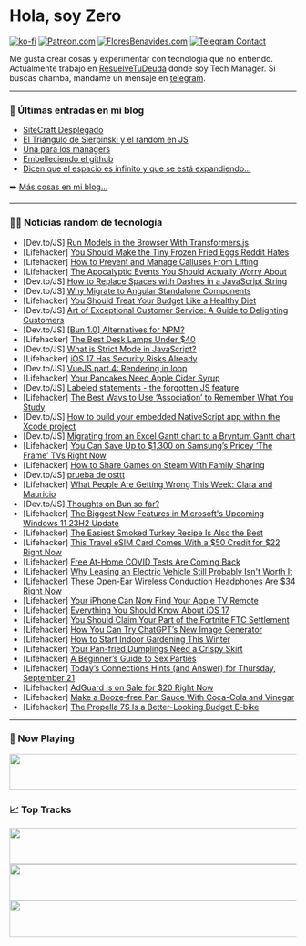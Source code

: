 # Hola, soy Zero

[![ko-fi](https://ko-fi.com/img/githubbutton_sm.svg)](https://ko-fi.com/J3J4N0LUK)
[![Patreon.com](https://img.shields.io/endpoint.svg?url=https%3A%2F%2Fshieldsio-patreon.vercel.app%2Fapi%3Fusername%3Dzerodragon%26type%3Dpatrons&style=for-the-badge)](https://patreon.com/zerodragon)
[![FloresBenavides.com](https://img.shields.io/website?down_message=oops&label=MiBlog&style=for-the-badge&up_message=online&url=https%3A%2F%2Ffloresbenavides.com)](https://floresbenavides.com)
[![Telegram Contact](https://img.shields.io/badge/escr%C3%ADbeme-ZeroDragon-%2326A5E4?style=for-the-badge&logo=telegram)](https://t.me/zerodragon)

Me gusta crear cosas y experimentar con tecnología que no entiendo.
Actualmente trabajo en [ResuelveTuDeuda](http://github.com/resuelve) donde soy Tech Manager.
Si buscas chamba, mandame un mensaje en [telegram](https://t.me/zerodragon).

---

### 📕 Últimas entradas en mi blog
<!-- BLOG-POST-LIST:START -->
- [SiteCraft Desplegado](https://floresbenavides.com/sitecraft-desplegado/)
- [El Triángulo de Sierpinski y el random en JS](https://floresbenavides.com/el-triangulo-de-sierpinski-y-el-random-en-js/)
- [Una para los managers](https://floresbenavides.com/una-para-los-managers/)
- [Embelleciendo el github](https://floresbenavides.com/embelleciendo-el-github/)
- [Dicen que el espacio es infinito y que se está expandiendo…](https://floresbenavides.com/dicen-que-el-espacio-es-infinito-y-que-se-esta-expandiendo/)
<!-- BLOG-POST-LIST:END -->

➡️ [Más cosas en mi blog...](https://floresbenavides.com)

---

### 👨‍💻 Noticias random de tecnología
<!-- TECH-POSTS:START -->
- [Dev.to/JS] [Run Models in the Browser With Transformers.js](https://dev.to/kenzic/run-models-in-the-browser-with-transformersjs-7g8)
- [Lifehacker] [You Should Make the Tiny Frozen Fried Eggs Reddit Hates](https://lifehacker.com/you-should-make-the-tiny-frozen-fried-eggs-reddit-hates-1850862675)
- [Lifehacker] [How to Prevent and Manage Calluses From Lifting](https://lifehacker.com/how-to-prevent-and-manage-calluses-from-lifting-1836082994)
- [Lifehacker] [The Apocalyptic Events You Should Actually Worry About](https://lifehacker.com/the-apocalyptic-events-you-should-actually-worry-about-1850861176)
- [Dev.to/JS] [How to Replace Spaces with Dashes in a JavaScript String](https://dev.to/imsan/how-to-replace-spaces-with-dashes-in-a-javascript-string-4mph)
- [Dev.to/JS] [Why Migrate to Angular Standalone Components](https://dev.to/vkagklis/why-migrate-to-angular-standalone-components-4men)
- [Lifehacker] [You Should Treat Your Budget Like a Healthy Diet](https://lifehacker.com/you-should-treat-your-budget-like-a-healthy-diet-1850860460)
- [Dev.to/JS] [Art of Exceptional Customer Service: A Guide to Delighting Customers](https://dev.to/allen121/art-of-exceptional-customer-service-a-guide-to-delighting-customers-1d87)
- [Dev.to/JS] [[Bun 1.0] Alternatives for NPM?](https://dev.to/worldgoit/bun-10-alternatives-for-npm-3047)
- [Lifehacker] [The Best Desk Lamps Under $40](https://lifehacker.com/the-best-desk-lamps-under-40-1850862097)
- [Dev.to/JS] [What is Strict Mode in JavaScript?](https://dev.to/catherineisonline/what-is-strict-mode-in-javascript-phn)
- [Lifehacker] [iOS 17 Has Security Risks Already](https://lifehacker.com/ios-17-has-security-risks-already-1850861877)
- [Dev.to/JS] [VueJS part 4: Rendering in loop](https://dev.to/hi_iam_chris/vuejs-part-4-rendering-in-loop-n84)
- [Lifehacker] [Your Pancakes Need Apple Cider Syrup](https://lifehacker.com/apple-cider-recipe-1849782079)
- [Dev.to/JS] [Labeled statements - the forgotten JS feature](https://dev.to/0x96f/labeled-statements-the-forgotten-js-feature-169o)
- [Lifehacker] [The Best Ways to Use ‘Association’ to Remember What You Study](https://lifehacker.com/the-best-ways-to-use-association-to-remember-what-you-1850861942)
- [Dev.to/JS] [How to build your embedded NativeScript app within the Xcode project](https://dev.to/tdermendjiev/how-to-build-your-embedded-nativescript-app-within-the-xcode-project-3jo0)
- [Dev.to/JS] [Migrating from an Excel Gantt chart to a Bryntum Gantt chart](https://dev.to/bryntum/migrating-from-an-excel-gantt-chart-to-a-bryntum-gantt-chart-1j0e)
- [Lifehacker] [You Can Save Up to $1,300 on Samsung’s Pricey ‘The Frame’ TVs Right Now](https://lifehacker.com/you-can-save-up-to-1-300-on-samsung-s-pricey-the-fram-1850861674)
- [Lifehacker] [How to Share Games on Steam With Family Sharing](https://lifehacker.com/how-to-share-your-entire-steam-library-with-your-friend-1848453402)
- [Dev.to/JS] [prueba de osttt](https://dev.to/placidovenegas/prueba-de-osttt-14h5)
- [Lifehacker] [What People Are Getting Wrong This Week: Clara and Mauricio](https://lifehacker.com/what-people-are-getting-wrong-this-week-clara-and-maur-1850861241)
- [Dev.to/JS] [Thoughts on Bun so far?](https://dev.to/sadeedpv/thoughts-on-bun-so-far-1dhk)
- [Lifehacker] [The Biggest New Features in Microsoft&#39;s Upcoming Windows 11 23H2 Update](https://lifehacker.com/biggest-new-features-windows-11-23h2-update-1850860890)
- [Lifehacker] [The Easiest Smoked Turkey Recipe Is Also the Best](https://lifehacker.com/smoke-your-turkey-the-wrong-way-on-a-charcoal-grill-1848048358)
- [Lifehacker] [This Travel eSIM Card Comes With a $50 Credit for $22 Right Now](https://lifehacker.com/this-travel-esim-card-comes-with-a-50-credit-for-22-r-1850854986)
- [Lifehacker] [Free At-Home COVID Tests Are Coming Back](https://lifehacker.com/free-at-home-covid-tests-are-coming-back-1850860991)
- [Lifehacker] [Why Leasing an Electric Vehicle Still Probably Isn&#39;t Worth It](https://lifehacker.com/why-leasing-an-electric-vehicle-still-probably-isnt-wor-1850829610)
- [Lifehacker] [These Open-Ear Wireless Conduction Headphones Are $34 Right Now](https://lifehacker.com/these-open-ear-wireless-conduction-headphones-are-34-r-1850850886)
- [Lifehacker] [Your iPhone Can Now Find Your Apple TV Remote](https://lifehacker.com/your-iphone-can-now-find-your-apple-tv-remote-1850860249)
- [Lifehacker] [Everything You Should Know About iOS 17](https://lifehacker.com/iphone-ios-17-review-1850859158)
- [Lifehacker] [You Should Claim Your Part of the Fortnite FTC Settlement](https://lifehacker.com/fortnite-ftc-settlement-claim-1850858900)
- [Lifehacker] [How You Can Try ChatGPT’s New Image Generator](https://lifehacker.com/how-you-can-try-chatgpt-s-new-image-generator-1850858864)
- [Lifehacker] [How to Start Indoor Gardening This Winter](https://lifehacker.com/how-to-start-indoor-gardening-this-winter-1850857776)
- [Lifehacker] [Your Pan-fried Dumplings Need a Crispy Skirt](https://lifehacker.com/easy-fried-dumpling-recipe-1850857713)
- [Lifehacker] [A Beginner’s Guide to Sex Parties](https://lifehacker.com/a-beginner-s-guide-to-sex-parties-1850826250)
- [Lifehacker] [Today’s Connections Hints &lpar;and Answer&rpar; for Thursday, September 21](https://lifehacker.com/connections-answer-today-september-21-2023-1850856309)
- [Lifehacker] [AdGuard Is on Sale for $20 Right Now](https://lifehacker.com/adguard-is-on-sale-for-20-right-now-1850854950)
- [Lifehacker] [Make a Booze-free Pan Sauce With Coca-Cola and Vinegar](https://lifehacker.com/easy-non-alcoholic-pan-sauce-coke-vinegar-1850858704)
- [Lifehacker] [The Propella 7S Is a Better-Looking Budget E-bike](https://lifehacker.com/propella-7s-ebike-review-1850858073)<!-- TECH-POSTS:END -->

---

### 🎵 Now Playing
<a href="https://spotify-now-playing-dun.vercel.app/now-playing?open"><img src="https://spotify-now-playing-dun.vercel.app/now-playing" width="540" height="64"></a>

### 📈 Top Tracks
<a href="https://spotify-now-playing-dun.vercel.app/top-tracks?i=1&open"><img src="https://spotify-now-playing-dun.vercel.app/top-tracks?i=1" width="540" height="64"></a>
<a href="https://spotify-now-playing-dun.vercel.app/top-tracks?i=2&open"><img src="https://spotify-now-playing-dun.vercel.app/top-tracks?i=2" width="540" height="64"></a>
<a href="https://spotify-now-playing-dun.vercel.app/top-tracks?i=3&open"><img src="https://spotify-now-playing-dun.vercel.app/top-tracks?i=3" width="540" height="64"></a>
